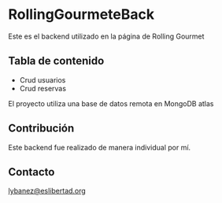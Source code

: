 # RollingGourmeteBack

Este es el backend utilizado en la página de Rolling Gourmet

## Tabla de contenido

- Crud usuarios
- Crud reservas

El proyecto utiliza una base de datos remota en MongoDB atlas

## Contribución

Este backend fue realizado de manera individual por mí.

## Contacto

lybanez@eslibertad.org

